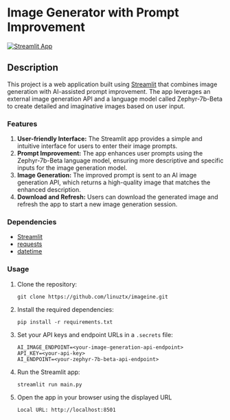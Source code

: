 # Image Generator with Prompt Improvement

[![Streamlit App](https://static.streamlit.io/badges/streamlit_badge_black_white.svg)](https://streamlit.io)

## Description

This project is a web application built using [Streamlit](https://streamlit.io/) that combines image generation with AI-assisted prompt improvement. The app leverages an external image generation API and a language model called Zephyr-7b-Beta to create detailed and imaginative images based on user input.

### Features

1. **User-friendly Interface:** The Streamlit app provides a simple and intuitive interface for users to enter their image prompts.
2. **Prompt Improvement:** The app enhances user prompts using the Zephyr-7b-Beta language model, ensuring more descriptive and specific inputs for the image generation model.
3. **Image Generation:** The improved prompt is sent to an AI image generation API, which returns a high-quality image that matches the enhanced description.
4. **Download and Refresh:** Users can download the generated image and refresh the app to start a new image generation session.

### Dependencies

- [Streamlit](https://streamlit.io/)
- [requests](https://docs.python-requests.org/en/master/)
- [datetime](https://docs.python.org/3/library/datetime.html)

### Usage

1. Clone the repository:
   ```
   git clone https://github.com/linuztx/imageine.git
   ```
2. Install the required dependencies:
   ```
   pip install -r requirements.txt
   ```
3. Set your API keys and endpoint URLs in a `.secrets` file:
   ```
   AI_IMAGE_ENDPOINT=<your-image-generation-api-endpoint>
   API_KEY=<your-api-key>
   AI_ENDPOINT=<your-zephyr-7b-beta-api-endpoint>
   ```
4. Run the Streamlit app:
   ```
   streamlit run main.py
   ```
5. Open the app in your browser using the displayed URL
   ```
   Local URL: http://localhost:8501
   ```
